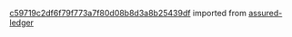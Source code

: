 [c59719c2df6f79f773a7f80d08b8d3a8b25439df](https://github.com/insolar/assured-ledger/commit/c59719c2df6f79f773a7f80d08b8d3a8b25439df) imported from [assured-ledger](https://github.com/insolar/assured-ledger)
